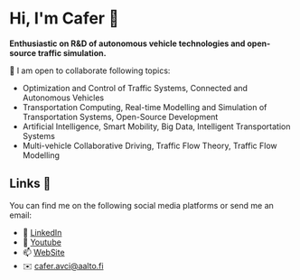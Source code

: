 # Hi, I'm Cafer 👋

<strong>Enthusiastic on R&D of autonomous vehicle technologies and open-source traffic simulation.</strong>

👯 I am open to collaborate following topics:

*	Optimization and Control of Traffic Systems, Connected and Autonomous Vehicles
*	Transportation Computing, Real-time Modelling and Simulation of Transportation Systems, Open-Source Development
*	Artificial Intelligence, Smart Mobility, Big Data, Intelligent Transportation Systems
*	Multi-vehicle Collaborative Driving, Traffic Flow Theory, Traffic Flow Modelling 

## Links 📱
You can find me on the following social media platforms or send me an email:
* 👔 [LinkedIn](https://www.linkedin.com/in/cafer-avci)
* 🎥 [Youtube](https://www.youtube.com/channel/UC3PK1HCPf1b1vDkfuCMSHmQ)
* 📫 [WebSite](https://users.aalto.fi/~avcic2/)
* ✉️ [cafer.avci@aalto.fi](mailto:cafer.avci@aalto.fi)
